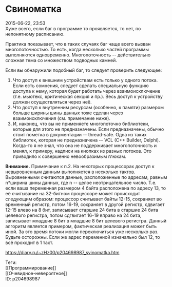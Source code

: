 Свиноматка
===========

   
 2015-06-22, 23:53   
  Хуже всего, если баг в программе то проявляется, то нет, по непонятному расписанию.   
   
 Практика показывает, что в таких случаях баг чаще всего вызван многопоточностью. То есть, когда несколько частей программы выполняются одновременно. Многопоточность -- действительно сложная тема со множеством подводных камней.   
   
 Если вы обнаружили подобный баг, то следует проверить следующее:   
 1) Что доступ к внешним устройствам есть только у одного потока. Если есть сомнения, следует сделать специальную функцию доступа к нему, которая будет работать через взаимоисключение (т.е. мьютекс, критическая секция и пр.). Весь доступ к устройству должен осуществляться через неё.   
 2) Что доступ к внутренним ресурсам (особенно, к памяти) размером больше ширины шины данных тоже сделан через взаимоисключения (см. примечание ниже).   
 3) И, наконец, что вы не применяете многопоточно библиотеки, которые для этого не предназначены. Если предназначены, обычно стоит пометка в документации -- thread-safe. Одна из таких библиотек, которая не предназначена -- VCL (C++ Builder, Delphi). Когда-то я не знал, что она не поддерживает многопоточность и менял, к примеру, надписи на кнопках из разных потоков. Это приводило к совершенно невообразимым глюкам.   
   
  **Внимание.**  Примечание к п.2. На некоторых процессорах доступ к невыровненным данным выполняется в несколько тактов. Выровненными считаются данные, расположенные по адресам, равным n*ширина шины данных, где n -- целое неотрицательное число. Т.е. если ваша переменная размером 4 байта расположена по адресу 13, то её считывание на 32-битном процессоре может происходит следующим образом: процессор считывает байты 12-15, сохраняет во временный регистр, потом 16-19, сохраняет в другой регистр, сдвигает 12-15 влево на 8 бит, записывает старшие 24 бита в старшие 24 бита целевого регистра, потом сдгвигает 16-19 вправо на 24 бита, записывает младшие 8 бит в младшие 8 бит целевого регистра. Данный алгоритм является примером, фактическая реализация может быть иной. За это время потоки могли переключиться уже несколько раз. Будьте осторожны. Если же адрес переменной изначально был 12, то всё проходит в 1 такт.   
    
 <https://diary.ru/~zHz00/p204698987_svinomatka.htm>   
   
 Теги:   
 [[Программирование]]   
 [[Очевидное-невероятное]]   
 ID: p204698987